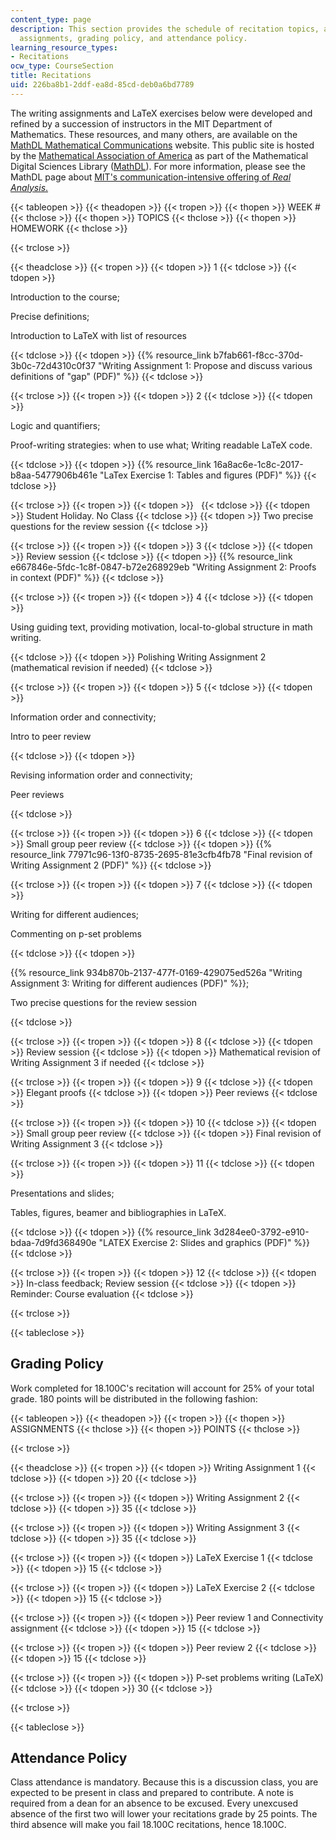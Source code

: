 ```yaml
---
content_type: page
description: This section provides the schedule of recitation topics, associated homework
  assignments, grading policy, and attendance policy.
learning_resource_types:
- Recitations
ocw_type: CourseSection
title: Recitations
uid: 226ba8b1-2ddf-ea8d-85cd-deb0a6bd7789
---
```


The writing assignments and LaTeX exercises below were developed and refined by a succession of instructors in the MIT Department of Mathematics. These resources, and many others, are available on the [MathDL Mathematical Communications](http://mathcomm.org/) website. This public site is hosted by the [Mathematical Association of America](http://www.maa.org/) as part of the Mathematical Digital Sciences Library ([MathDL](http://mathdl.maa.org/)). For more information, please see the MathDL page about [MIT's communication-intensive offering of _Real Analysis_.](http://mathcomm.org/courses/18-100cfall2009/)

{{< tableopen >}}
{{< theadopen >}}
{{< tropen >}}
{{< thopen >}}
WEEK #
{{< thclose >}}
{{< thopen >}}
TOPICS
{{< thclose >}}
{{< thopen >}}
HOMEWORK
{{< thclose >}}

{{< trclose >}}

{{< theadclose >}}
{{< tropen >}}
{{< tdopen >}}
1
{{< tdclose >}}
{{< tdopen >}}


Introduction to the course;

Precise definitions;

Introduction to LaTeX with list of resources


{{< tdclose >}}
{{< tdopen >}}
{{% resource_link b7fab661-f8cc-370d-3b0c-72d4310c0f37 "Writing Assignment 1: Propose and discuss various definitions of \"gap\" (PDF)" %}}
{{< tdclose >}}

{{< trclose >}}
{{< tropen >}}
{{< tdopen >}}
2
{{< tdclose >}}
{{< tdopen >}}


Logic and quantifiers;

Proof-writing strategies: when to use what; Writing readable LaTeX code.


{{< tdclose >}}
{{< tdopen >}}
{{% resource_link 16a8ac6e-1c8c-2017-b8aa-5477906b461e "LaTex Exercise 1: Tables and figures (PDF)" %}}
{{< tdclose >}}

{{< trclose >}}
{{< tropen >}}
{{< tdopen >}}
 
{{< tdclose >}}
{{< tdopen >}}
Student Holiday. No Class
{{< tdclose >}}
{{< tdopen >}}
Two precise questions for the review session
{{< tdclose >}}

{{< trclose >}}
{{< tropen >}}
{{< tdopen >}}
3
{{< tdclose >}}
{{< tdopen >}}
Review session
{{< tdclose >}}
{{< tdopen >}}
{{% resource_link e667846e-5fdc-1c8f-0847-b72e268929eb "Writing Assignment 2: Proofs in context (PDF)" %}}
{{< tdclose >}}

{{< trclose >}}
{{< tropen >}}
{{< tdopen >}}
4
{{< tdclose >}}
{{< tdopen >}}


Using guiding text, providing motivation, local-to-global structure in math writing.


{{< tdclose >}}
{{< tdopen >}}
Polishing Writing Assignment 2 (mathematical revision if needed)
{{< tdclose >}}

{{< trclose >}}
{{< tropen >}}
{{< tdopen >}}
5
{{< tdclose >}}
{{< tdopen >}}


Information order and connectivity;

Intro to peer review


{{< tdclose >}}
{{< tdopen >}}


Revising information order and connectivity;

Peer reviews


{{< tdclose >}}

{{< trclose >}}
{{< tropen >}}
{{< tdopen >}}
6
{{< tdclose >}}
{{< tdopen >}}
Small group peer review
{{< tdclose >}}
{{< tdopen >}}
{{% resource_link 77971c96-13f0-8735-2695-81e3cfb4fb78 "Final revision of Writing Assignment 2 (PDF)" %}}
{{< tdclose >}}

{{< trclose >}}
{{< tropen >}}
{{< tdopen >}}
7
{{< tdclose >}}
{{< tdopen >}}


Writing for different audiences;

Commenting on p-set problems


{{< tdclose >}}
{{< tdopen >}}


{{% resource_link 934b870b-2137-477f-0169-429075ed526a "Writing Assignment 3: Writing for different audiences (PDF)" %}};

Two precise questions for the review session


{{< tdclose >}}

{{< trclose >}}
{{< tropen >}}
{{< tdopen >}}
8
{{< tdclose >}}
{{< tdopen >}}
Review session
{{< tdclose >}}
{{< tdopen >}}
Mathematical revision of Writing Assignment 3 if needed
{{< tdclose >}}

{{< trclose >}}
{{< tropen >}}
{{< tdopen >}}
9
{{< tdclose >}}
{{< tdopen >}}
Elegant proofs
{{< tdclose >}}
{{< tdopen >}}
Peer reviews
{{< tdclose >}}

{{< trclose >}}
{{< tropen >}}
{{< tdopen >}}
10
{{< tdclose >}}
{{< tdopen >}}
Small group peer review
{{< tdclose >}}
{{< tdopen >}}
Final revision of Writing Assignment 3
{{< tdclose >}}

{{< trclose >}}
{{< tropen >}}
{{< tdopen >}}
11
{{< tdclose >}}
{{< tdopen >}}


Presentations and slides;

Tables, figures, beamer and bibliographies in LaTeX.


{{< tdclose >}}
{{< tdopen >}}
{{% resource_link 3d284ee0-3792-e910-bdaa-7d9fd368490e "LATEX Exercise 2: Slides and graphics (PDF)" %}}
{{< tdclose >}}

{{< trclose >}}
{{< tropen >}}
{{< tdopen >}}
12
{{< tdclose >}}
{{< tdopen >}}
In-class feedback; Review session
{{< tdclose >}}
{{< tdopen >}}
Reminder: Course evaluation
{{< tdclose >}}

{{< trclose >}}

{{< tableclose >}}

Grading Policy
--------------

Work completed for 18.100C's recitation will account for 25% of your total grade. 180 points will be distributed in the following fashion:

{{< tableopen >}}
{{< theadopen >}}
{{< tropen >}}
{{< thopen >}}
ASSIGNMENTS
{{< thclose >}}
{{< thopen >}}
POINTS
{{< thclose >}}

{{< trclose >}}

{{< theadclose >}}
{{< tropen >}}
{{< tdopen >}}
Writing Assignment 1
{{< tdclose >}}
{{< tdopen >}}
20
{{< tdclose >}}

{{< trclose >}}
{{< tropen >}}
{{< tdopen >}}
Writing Assignment 2
{{< tdclose >}}
{{< tdopen >}}
35
{{< tdclose >}}

{{< trclose >}}
{{< tropen >}}
{{< tdopen >}}
Writing Assignment 3
{{< tdclose >}}
{{< tdopen >}}
35
{{< tdclose >}}

{{< trclose >}}
{{< tropen >}}
{{< tdopen >}}
LaTeX Exercise 1
{{< tdclose >}}
{{< tdopen >}}
15
{{< tdclose >}}

{{< trclose >}}
{{< tropen >}}
{{< tdopen >}}
LaTeX Exercise 2
{{< tdclose >}}
{{< tdopen >}}
15
{{< tdclose >}}

{{< trclose >}}
{{< tropen >}}
{{< tdopen >}}
Peer review 1 and Connectivity assignment
{{< tdclose >}}
{{< tdopen >}}
15
{{< tdclose >}}

{{< trclose >}}
{{< tropen >}}
{{< tdopen >}}
Peer review 2
{{< tdclose >}}
{{< tdopen >}}
15
{{< tdclose >}}

{{< trclose >}}
{{< tropen >}}
{{< tdopen >}}
P-set problems writing (LaTeX)
{{< tdclose >}}
{{< tdopen >}}
30
{{< tdclose >}}

{{< trclose >}}

{{< tableclose >}}

Attendance Policy
-----------------

Class attendance is mandatory. Because this is a discussion class, you are expected to be present in class and prepared to contribute. A note is required from a dean for an absence to be excused. Every unexcused absence of the first two will lower your recitations grade by 25 points. The third absence will make you fail 18.100C recitations, hence 18.100C.